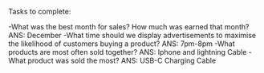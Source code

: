Tasks to complete:

-What was the best month for sales? How much was earned that month? ANS: December
-What time should we display advertisements to maximise the likelihood of customers buying a product? ANS: 7pm-8pm
-What products are most often sold together? ANS: Iphone and lightning Cable
-What product was sold the most? ANS: USB-C Charging Cable
